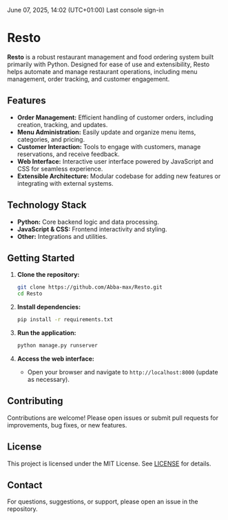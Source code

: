 June 07, 2025, 14:02 (UTC+01:00)
Last console sign-in

# Resto

**Resto** is a robust restaurant management and food ordering system built primarily with Python. Designed for ease of use and extensibility, Resto helps automate and manage restaurant operations, including menu management, order tracking, and customer engagement.

## Features

- **Order Management:** Efficient handling of customer orders, including creation, tracking, and updates.
- **Menu Administration:** Easily update and organize menu items, categories, and pricing.
- **Customer Interaction:** Tools to engage with customers, manage reservations, and receive feedback.
- **Web Interface:** Interactive user interface powered by JavaScript and CSS for seamless experience.
- **Extensible Architecture:** Modular codebase for adding new features or integrating with external systems.

## Technology Stack

- **Python:** Core backend logic and data processing.
- **JavaScript & CSS:** Frontend interactivity and styling.
- **Other:** Integrations and utilities.

## Getting Started

1. **Clone the repository:**
   ```bash
   git clone https://github.com/Abba-max/Resto.git
   cd Resto
   ```

2. **Install dependencies:**
   ```bash
   pip install -r requirements.txt
   ```

3. **Run the application:**
   ```bash
   python manage.py runserver
   ```

4. **Access the web interface:**
   - Open your browser and navigate to `http://localhost:8000` (update as necessary).

## Contributing

Contributions are welcome! Please open issues or submit pull requests for improvements, bug fixes, or new features.

## License

This project is licensed under the MIT License. See [LICENSE](LICENSE) for details.

## Contact

For questions, suggestions, or support, please open an issue in the repository.

